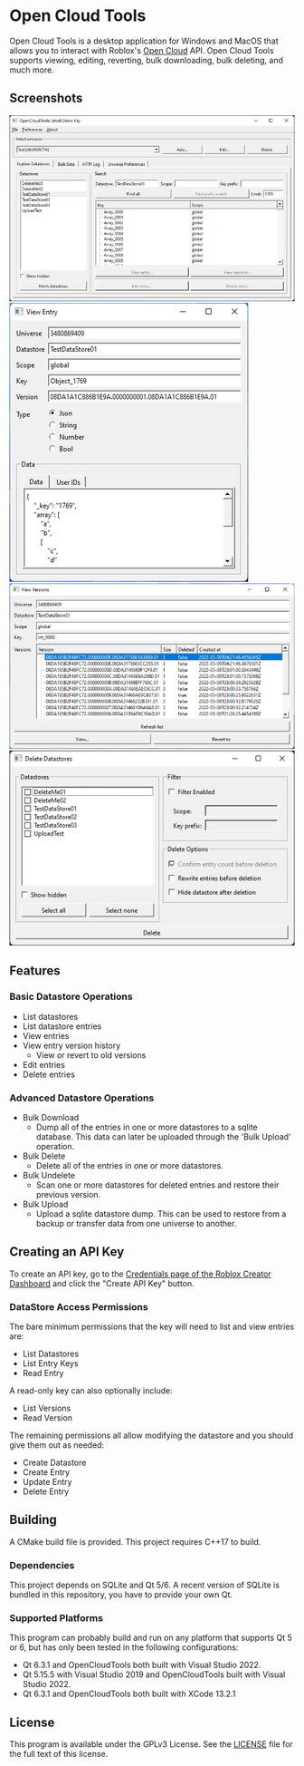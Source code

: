 # Open Cloud Tools

Open Cloud Tools is a desktop application for Windows and MacOS that allows you to interact with Roblox's [Open Cloud](https://create.roblox.com/docs/open-cloud/index) API. Open Cloud Tools supports viewing, editing, reverting, bulk downloading, bulk deleting, and much more.

## Screenshots

![Explore Datastore](./extra/img/explore_datastore.png)
![View Entry](./extra/img/view_entry.png)
![View Versions](./extra/img/view_versions.png)
![Bulk Delete](./extra/img/bulk_delete.png)

## Features

### Basic Datastore Operations

* List datastores
* List datastore entries
* View entries
* View entry version history
  * View or revert to old versions
* Edit entries
* Delete entries

### Advanced Datastore Operations

* Bulk Download
  * Dump all of the entries in one or more datastores to a sqlite database. This data can later be uploaded through the 'Bulk Upload' operation.
* Bulk Delete
  * Delete all of the entries in one or more datastores.
* Bulk Undelete
  * Scan one or more datastores for deleted entries and restore their previous version.
* Bulk Upload
  * Upload a sqlite datastore dump. This can be used to restore from a backup or transfer data from one universe to another.

## Creating an API Key

To create an API key, go to the [Credentials page of the Roblox Creator Dashboard](https://create.roblox.com/credentials) and click the "Create API Key" button.

### DataStore Access Permissions

The bare minimum permissions that the key will need to list and view entries are:
* List Datastores
* List Entry Keys
* Read Entry

A read-only key can also optionally include:
* List Versions
* Read Version

The remaining permissions all allow modifying the datastore and you should give them out as needed:
* Create Datastore
* Create Entry
* Update Entry
* Delete Entry

## Building

A CMake build file is provided. This project requires C++17 to build.

### Dependencies

This project depends on SQLite and Qt 5/6. A recent version of SQLite is bundled in this repository, you have to provide your own Qt.

### Supported Platforms

This program can probably build and run on any platform that supports Qt 5 or 6, but has only been tested in the following configurations:
* Qt 6.3.1 and OpenCloudTools both built with Visual Studio 2022.
* Qt 5.15.5 with Visual Studio 2019 and OpenCloudTools built with Visual Studio 2022.
* Qt 6.3.1 and OpenCloudTools both built with XCode 13.2.1

## License

This program is available under the GPLv3 License. See the [LICENSE](./LICENSE) file for the full text of this license.
